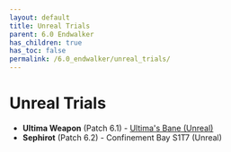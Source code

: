 ```yaml
---
layout: default
title: Unreal Trials
parent: 6.0 Endwalker
has_children: true
has_toc: false
permalink: /6.0_endwalker/unreal_trials/
---
```


# Unreal Trials

- **Ultima Weapon** (Patch 6.1) - [Ultima's Bane (Unreal)](ultima_weapon/README.md)
- **Sephirot** (Patch 6.2) - Confinement Bay S1T7 (Unreal)
